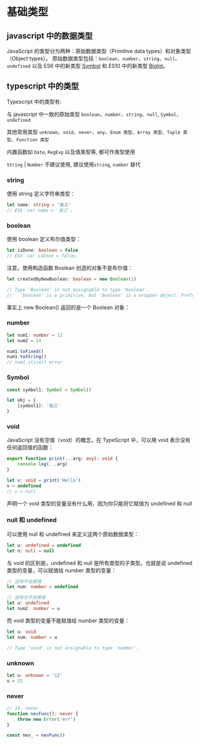 # 基础类型

## javascript 中的数据类型

JavaScript 的类型分为两种：原始数据类型（Primitive data types）和对象类型（Object types）。
原始数据类型包括：`boolean`、`number`、`string`、`null`、`undefined` 以及 ES6 中的新类型 [Symbol](https://es6.ruanyifeng.com/#docs/symbol) 和 ES10 中的新类型 [BigInt](https://developer.mozilla.org/zh-CN/docs/Web/JavaScript/Reference/Global_Objects/BigInt)。

## typescript 中的类型

Typescript 中的类型有:

与 javascript 中一致的原始类型
`boolean`、`number`、`string`、`null`, `Symbol`、`undefined`

其他常用类型
`unknown`、`void`、`never`、`any`、`Enum 类型`、`Array 类型`、`Tuple 类型`、`Function 类型`

内置函数如 `Date`, `RegExp` 以及值类型等, 都可作类型使用

`String` | `Number` 不建议使用, 建议使用`string`, `number` 替代

### string

使用 string 定义字符串类型：

```typescript
let name: string = '张三'
// ES5：var name = '张三';
```

### boolean

使用 boolean 定义布尔值类型：

```typescript
let isDone: boolean = false
// ES5：var isDone = false;
```

注意，使用构造函数 Boolean 创造的对象不是布尔值：

```typescript
let createdByNewBoolean: boolean = new Boolean(1)

// Type 'Boolean' is not assignable to type 'boolean'.
//   'boolean' is a primitive, but 'Boolean' is a wrapper object. Prefer using 'boolean' when possible.
```

事实上 new Boolean() 返回的是一个 Boolean 对象：

### number

```typescript
let num1: number = 12
let num2 = 14

num1.toFixed()
num1.toString()
// num1.slice() error
```

### Symbol

```typescript
const symbol1: Symbol = Symbol()

let obj = {
	[symbol1]: '张三'
}
```

### void

JavaScript 没有空值（void）的概念，在 TypeScript 中，可以用 void 表示没有任何返回值的函数：

```typescript
export function print(...arg: any): void {
	console.log(...arg)
}

let v: void = print('Hello')
v = undefined
// v = null
```

声明一个 void 类型的变量没有什么用，因为你只能将它赋值为 undefined 和 null

### null 和 undefined

可以使用 null 和 undefined 来定义这两个原始数据类型：

```typescript
let u: undefined = undefined
let n: null = null
```

与 void 的区别是，undefined 和 null 是所有类型的子类型。也就是说 undefined 类型的变量，可以赋值给 number 类型的变量：

```typescript
// 这样不会报错
let num: number = undefined

// 这样也不会报错
let u: undefined
let num2: number = u
```

而 void 类型的变量不能赋值给 number 类型的变量：

```typescript
let u: void
let num: number = u

// Type 'void' is not assignable to type 'number'.
```

### unknown

```typescript
let u: unknown = '12'
u = 22
```

### never

```typescript
// 14. never
function nevFunc(): never {
	throw new Error('err')
}

const nev_ = nevFunc()
```
